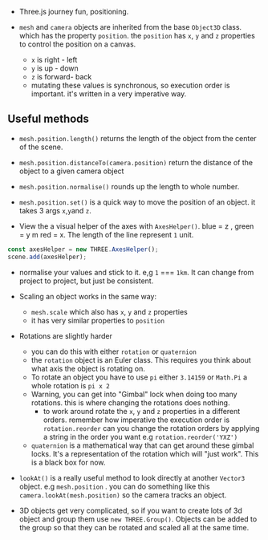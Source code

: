 ---
---

- Three.js journey fun, positioning.

- `mesh` and `camera` objects are inherited from the base `Object3D` class. which has the property `position`. the `position` has `x`, `y` and `z` properties to control the position on a canvas.
  - `x` is right - left
  - `y` is up - down
  - `z` is forward- back
  - mutating these values is synchronous, so execution order is important. it's written in a very imperative way.

## Useful methods

- `mesh.position.length()` returns the length of the object from the center of the scene.

- `mesh.position.distanceTo(camera.position)` return the distance of the object to a given camera object

- `mesh.position.normalise()` rounds up the length to whole number.

- `mesh.position.set()` is a quick way to move the position of an object. it takes 3 args `x`,`y`and `z`.

- View the a visual helper of the axes with `AxesHelper()`. blue = z , green = y m red = x. The length of the line represent `1` unit.

```js
const axesHelper = new THREE.AxesHelper();
scene.add(axesHelper);
```

- normalise your values and stick to it. e,g `1` === `1km`. It can change from project to project, but just be consistent.

- Scaling an object works in the same way:

  - `mesh.scale` which also has `x`, `y` and `z` properties
  - it has very similar properties to `position`

- Rotations are slightly harder

  - you can do this with either `rotation` or `quaternion`
  - the `rotation` object is an Euler class. This requires you think about what axis the object is rotating on.
  - To rotate an object you have to use `pi` either `3.14159` or `Math.Pi` a whole rotation is `pi x 2`
  - Warning, you can get into "Gimbal" lock when doing too many rotations. this is where changing the rotations does nothing.
    - to work around rotate the `x`, `y` and `z` properties in a different orders. remember how imperative the execution order is `rotation.reorder` can you change the rotation orders by applying a string in the order you want e.g `rotation.reorder('YXZ')`
  - `quaternion` is a mathematical way that can get around these gimbal locks. It's a representation of the rotation which will "just work". This is a black box for now.

- `lookAt()` is a really useful method to look directly at another `Vector3` object. e.g `mesh.position` . you can do something like this `camera.lookAt(mesh.position)` so the camera tracks an object.

- 3D objects get very complicated, so if you want to create lots of 3d object and group them use `new THREE.Group()`. Objects can be added to the group so that they can be rotated and scaled all at the same time.
